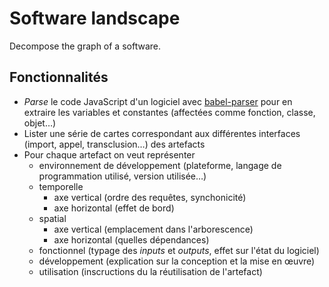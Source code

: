 # Software landscape

Decompose the graph of a software.

## Fonctionnalités

- *Parse* le code JavaScript d'un logiciel avec [babel-parser](https://babeljs.io/docs/en/babel-parser) pour en extraire les variables et constantes (affectées comme fonction, classe, objet…)
- Lister une série de cartes correspondant aux différentes interfaces (import, appel, transclusion…) des artefacts
- Pour chaque artefact on veut représenter
    - environnement de développement (plateforme, langage de programmation utilisé, version utilisée…)
    - temporelle
        - axe vertical (ordre des requêtes, synchonicité)
        - axe horizontal (effet de bord)
    - spatial
        - axe vertical (emplacement dans l'arborescence)
        - axe horizontal (quelles dépendances)
    - fonctionnel (typage des *inputs* et *outputs*, effet sur l'état du logiciel)
    - développement (explication sur la conception et la mise en œuvre)
    - utilisation (inscructions du la réutilisation de l'artefact)
